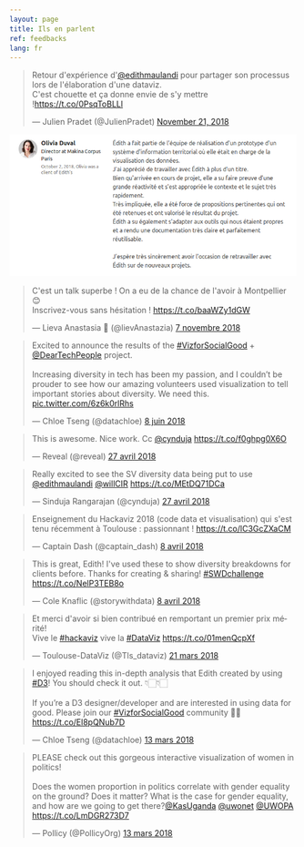 ```yaml
---
layout: page
title: Ils en parlent
ref: feedbacks
lang: fr
---
```


<blockquote class="twitter-tweet tw-align-center"><p lang="fr" dir="ltr">Retour d&#39;expérience d&#39;<a href="https://twitter.com/edithmaulandi?ref_src=twsrc%5Etfw">@edithmaulandi</a> pour partager son processus lors de l&#39;élaboration d&#39;une dataviz.<br>C&#39;est chouette et ça donne envie de s&#39;y mettre !<a href="https://t.co/0PsqToBLLl">https://t.co/0PsqToBLLl</a></p>&mdash; Julien Pradet (@JulienPradet) <a href="https://twitter.com/JulienPradet/status/1065229930714357760?ref_src=twsrc%5Etfw">November 21, 2018</a></blockquote> <script async src="https://platform.twitter.com/widgets.js" charset="utf-8"></script>

[![Feeback Makina Corpus](/img/feedbackMakina.png)](https://www.linkedin.com/in/edith-m-12329070/)

<blockquote class="twitter-tweet tw-align-center" data-lang="fr"><p lang="fr" dir="ltr">C&#39;est un talk superbe ! On a eu de la chance de l&#39;avoir à Montpellier 😊 <br>Inscrivez-vous sans hésitation ! <a href="https://t.co/baaWZy1dGW">https://t.co/baaWZy1dGW</a></p>&mdash; Lieva Anastasia 🐞 (@lievAnastazia) <a href="https://twitter.com/lievAnastazia/status/1060179021714128897?ref_src=twsrc%5Etfw">7 novembre 2018</a></blockquote>
<script async src="https://platform.twitter.com/widgets.js" charset="utf-8"></script>

<blockquote class="twitter-tweet tw-align-center" data-lang="fr"><p lang="en" dir="ltr">Excited to announce the results of the <a href="https://twitter.com/hashtag/VizforSocialGood?src=hash&amp;ref_src=twsrc%5Etfw">#VizforSocialGood</a> + <a href="https://twitter.com/DearTechPeople?ref_src=twsrc%5Etfw">@DearTechPeople</a> project.<br><br>Increasing diversity in tech has been my passion, and I couldn’t be prouder to see how our amazing volunteers used visualization to tell important stories about diversity. We need this. <a href="https://t.co/6z6k0rlRhs">pic.twitter.com/6z6k0rlRhs</a></p>&mdash; Chloe Tseng (@datachloe) <a href="https://twitter.com/datachloe/status/1005146240764428288?ref_src=twsrc%5Etfw">8 juin 2018</a></blockquote>
<script async src="https://platform.twitter.com/widgets.js" charset="utf-8"></script>

<blockquote class="twitter-tweet tw-align-center" data-lang="fr"><p lang="en" dir="ltr">This is awesome. Nice work. Cc <a href="https://twitter.com/cynduja?ref_src=twsrc%5Etfw">@cynduja</a>  <a href="https://t.co/f0ghpg0X6O">https://t.co/f0ghpg0X6O</a></p>&mdash; Reveal (@reveal) <a href="https://twitter.com/reveal/status/990007871747305479?ref_src=twsrc%5Etfw">27 avril 2018</a></blockquote>
<script async src="https://platform.twitter.com/widgets.js" charset="utf-8"></script>

<blockquote class="twitter-tweet tw-align-center" data-lang="fr"><p lang="en" dir="ltr">Really excited to see the SV diversity data being put to use <a href="https://twitter.com/edithmaulandi?ref_src=twsrc%5Etfw">@edithmaulandi</a> <a href="https://twitter.com/willCIR?ref_src=twsrc%5Etfw">@willCIR</a> <a href="https://t.co/MEtDQ71DCa">https://t.co/MEtDQ71DCa</a></p>&mdash; Sinduja Rangarajan (@cynduja) <a href="https://twitter.com/cynduja/status/990008943811280896?ref_src=twsrc%5Etfw">27 avril 2018</a></blockquote>
<script async src="https://platform.twitter.com/widgets.js" charset="utf-8"></script>

<blockquote class="twitter-tweet tw-align-center" data-lang="fr"><p lang="fr" dir="ltr">Enseignement du Hackaviz 2018  (code data et visualisation) qui s&#39;est tenu récemment à Toulouse : passionnant ! <a href="https://t.co/lC3GcZXaCM">https://t.co/lC3GcZXaCM</a></p>&mdash; Captain Dash (@captain_dash) <a href="https://twitter.com/captain_dash/status/982884758039482368?ref_src=twsrc%5Etfw">8 avril 2018</a></blockquote>
<script async src="https://platform.twitter.com/widgets.js" charset="utf-8"></script>

<blockquote class="twitter-tweet tw-align-center" data-lang="fr"><p lang="en" dir="ltr">This is great, Edith! I&#39;ve used these to show diversity breakdowns for clients before. Thanks for creating &amp; sharing! <a href="https://twitter.com/hashtag/SWDchallenge?src=hash&amp;ref_src=twsrc%5Etfw">#SWDchallenge</a> <a href="https://t.co/NelP3TEB8o">https://t.co/NelP3TEB8o</a></p>&mdash; Cole Knaflic (@storywithdata) <a href="https://twitter.com/storywithdata/status/983067160107823104?ref_src=twsrc%5Etfw">8 avril 2018</a></blockquote>
<script async src="https://platform.twitter.com/widgets.js" charset="utf-8"></script>

<blockquote class="twitter-tweet tw-align-center" data-lang="fr"><p lang="fr" dir="ltr">Et merci d&#39;avoir si bien contribué en remportant un premier prix mérité!<br>Vive le <a href="https://twitter.com/hashtag/hackaviz?src=hash&amp;ref_src=twsrc%5Etfw">#hackaviz</a> vive la <a href="https://twitter.com/hashtag/DataViz?src=hash&amp;ref_src=twsrc%5Etfw">#DataViz</a> <a href="https://t.co/01menQcpXf">https://t.co/01menQcpXf</a></p>&mdash; Toulouse-DataViz (@Tls_dataviz) <a href="https://twitter.com/Tls_dataviz/status/976608031382364160?ref_src=twsrc%5Etfw">21 mars 2018</a></blockquote>
<script async src="https://platform.twitter.com/widgets.js" charset="utf-8"></script>


<blockquote class="twitter-tweet tw-align-center" data-lang="fr"><p lang="en" dir="ltr">I enjoyed reading this in-depth analysis that Edith created by using <a href="https://twitter.com/hashtag/D3?src=hash&amp;ref_src=twsrc%5Etfw">#D3</a>! You should check it out. 👇🏻👇🏻 <br><br>If you’re a D3 designer/developer and are interested in using data for good. Please join our <a href="https://twitter.com/hashtag/VizforSocialGood?src=hash&amp;ref_src=twsrc%5Etfw">#VizforSocialGood</a> community 🙏🏻 <a href="https://t.co/El8pQNub7D">https://t.co/El8pQNub7D</a></p>&mdash; Chloe Tseng (@datachloe) <a href="https://twitter.com/datachloe/status/973576654344699904?ref_src=twsrc%5Etfw">13 mars 2018</a></blockquote>
<script async src="https://platform.twitter.com/widgets.js" charset="utf-8"></script>

<blockquote class="twitter-tweet tw-align-center" data-lang="fr"><p lang="en" dir="ltr">PLEASE check out this gorgeous interactive visualization of women in politics!<br><br>Does the women proportion in politics correlate with gender equality on the ground? Does it matter? What is the case for gender equality, and how are we going to get there?<a href="https://twitter.com/KasUganda?ref_src=twsrc%5Etfw">@KasUganda</a> <a href="https://twitter.com/uwonet?ref_src=twsrc%5Etfw">@uwonet</a> <a href="https://twitter.com/UWOPA?ref_src=twsrc%5Etfw">@UWOPA</a> <a href="https://t.co/LmDGR273D7">https://t.co/LmDGR273D7</a></p>&mdash; Pollicy (@PollicyOrg) <a href="https://twitter.com/PollicyOrg/status/973478344858664960?ref_src=twsrc%5Etfw">13 mars 2018</a></blockquote>
<script async src="https://platform.twitter.com/widgets.js" charset="utf-8"></script>
